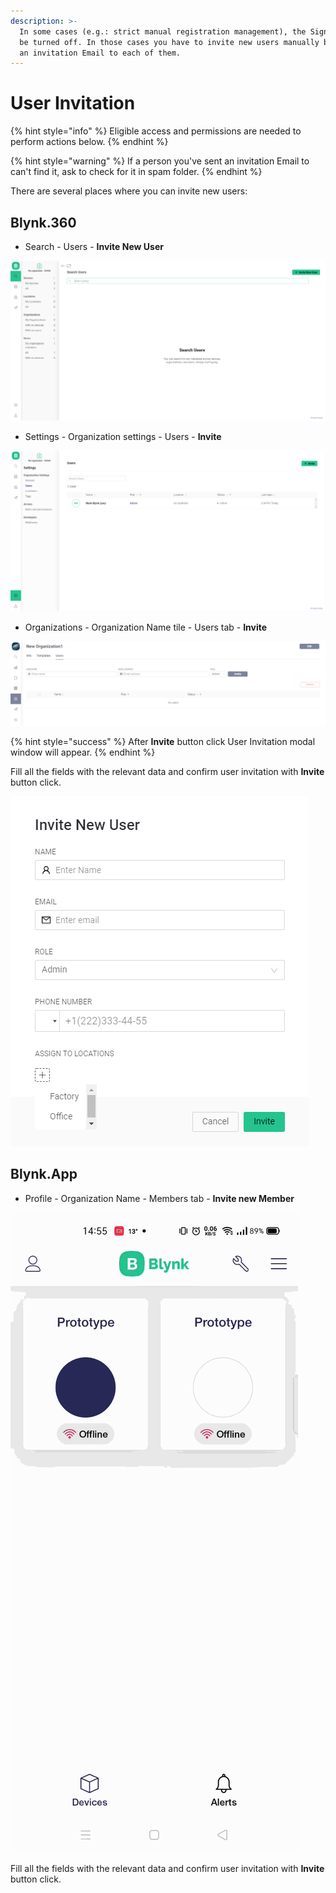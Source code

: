 ```yaml
---
description: >-
  In some cases (e.g.: strict manual registration management), the Sign Up can
  be turned off. In those cases you have to invite new users manually by sending
  an invitation Email to each of them.
---
```


# User Invitation

{% hint style="info" %}
Eligible access and permissions are needed to perform actions below.
{% endhint %}

{% hint style="warning" %}
If a person you've sent an invitation Email to can't find it, ask to check for it in spam folder.
{% endhint %}

There are several places where you can invite new users:

## Blynk.360

* Search - Users - **Invite New User**

![](../.gitbook/assets/suinv.png)

* Settings - Organization settings - Users - **Invite**

![](../.gitbook/assets/sosinv.png)

* Organizations - Organization Name tile - Users tab - **Invite**

![](../.gitbook/assets/orginv.png)

{% hint style="success" %}
After **Invite** button click User Invitation modal window will appear.
{% endhint %}

Fill all the fields with the relevant data and confirm user invitation with **Invite** button click.

![](../.gitbook/assets/invite_user_modal.png)

### 

### 

## Blynk.App

* Profile - Organization Name - Members tab - **Invite new Member**

![](../.gitbook/assets/invite.gif)

Fill all the fields with the relevant data and confirm user invitation with **Invite** button click.




